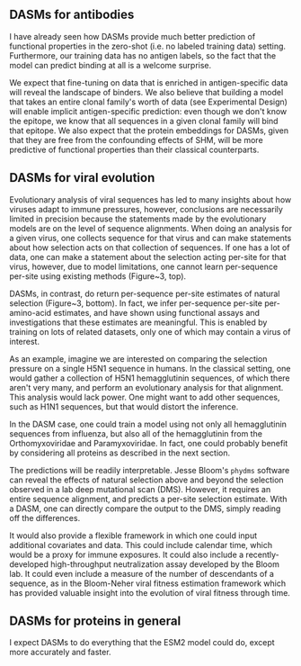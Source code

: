 ## DASMs for antibodies

I have already seen how DASMs provide much better prediction of functional properties in the zero-shot (i.e. no labeled training data) setting.
Furthermore, our training data has no antigen labels, so the fact that the model can predict binding at all is a welcome surprise.

We expect that fine-tuning on data that is enriched in antigen-specific data will reveal the landscape of binders.
We also believe that building a model that takes an entire clonal family's worth of data (see Experimental Design) will enable implicit antigen-specific prediction: even though we don't know the epitope, we know that all sequences in a given clonal family will bind that epitope.
We also expect that the protein embeddings for DASMs, given that they are free from the confounding effects of SHM, will be more predictive of functional properties than their classical counterparts.

## DASMs for viral evolution

Evolutionary analysis of viral sequences has led to many insights about how viruses adapt to immune pressures, however, conclusions are necessarily limited in precision because the statements made by the evolutionary models are on the level of sequence alignments.
When doing an analysis for a given virus, one collects sequence for that virus and can make statements about how selection acts on that collection of sequences.
If one has a lot of data, one can make a statement about the selection acting per-site for that virus, however, due to model limitations, one cannot learn per-sequence per-site using existing methods (Figure~3, top).

DASMs, in contrast, do return per-sequence per-site estimates of natural selection (Figure~3, bottom).
In fact, we infer per-sequence per-site per-amino-acid estimates, and have shown using functional assays and investigations that these estimates are meaningful.
This is enabled by training on lots of related datasets, only one of which may contain a virus of interest.

As an example, imagine we are interested on comparing the selection pressure on a single H5N1 sequence in humans. 
In the classical setting, one would gather a collection of H5N1 hemagglutinin sequences, of which there aren't very many, and perform an evolutionary analysis for that alignment.
This analysis would lack power.
One might want to add other sequences, such as H1N1 sequences, but that would distort the inference.

In the DASM case, one could train a model using not only all hemagglutinin sequences from influenza, but also all of the hemagglutinin from the Orthomyxoviridae and Paramyxoviridae.
In fact, one could probably benefit by considering all proteins as described in the next section.

The predictions will be readily interpretable.
Jesse Bloom's `phydms` software can reveal the effects of natural selection above and beyond the selection observed in a lab deep mutational scan (DMS).
However, it requires an entire sequence alignment, and predicts a per-site selection estimate.
With a DASM, one can directly compare the output to the DMS, simply reading off the differences.

It would also provide a flexible framework in which one could input additional covariates and data.
This could include calendar time, which would be a proxy for immune exposures.
It could also include a recently-developed high-throughput neutralization assay developed by the Bloom lab.
It could even include a measure of the number of descendants of a sequence, as in the Bloom-Neher viral fitness estimation framework which has provided valuable insight into the evolution of viral fitness through time.


## DASMs for proteins in general

I expect DASMs to do everything that the ESM2 model could do, except more accurately and faster.